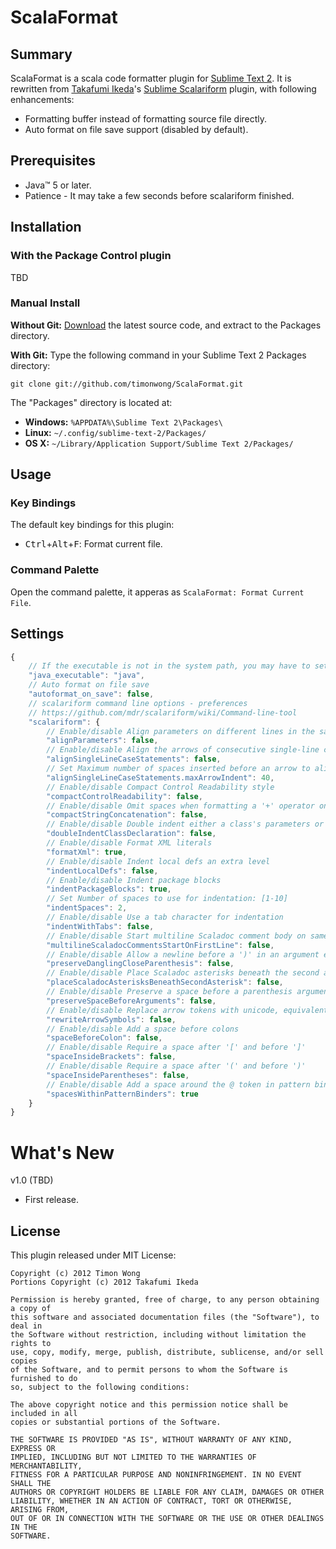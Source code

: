 ScalaFormat
============

Summary
-------

ScalaFormat is a scala code formatter plugin for [Sublime Text 2]. It is rewritten
from [Takafumi Ikeda]'s [Sublime Scalariform] plugin, with following enhancements:

* Formatting buffer instead of formatting source file directly.
* Auto format on file save support (disabled by default).

[Sublime Text 2]: http://www.sublimetext.com/
[Takafumi Ikeda]: https://github.com/ikeike443
[Sublime Scalariform]: https://github.com/ikeike443/Sublime-Scalariform


Prerequisites
-------------

* Java™ 5 or later.
* Patience - It may take a few seconds before scalariform finished.


Installation
------------

### With the Package Control plugin
TBD

### Manual Install
**Without Git:**
[Download](https://github.com/timonwong/ScalaFormat) the latest source code, and
extract to the Packages directory.

**With Git:**
Type the following command in your Sublime Text 2 Packages directory:

`git clone git://github.com/timonwong/ScalaFormat.git`

The "Packages" directory is located at:

* **Windows:**  `%APPDATA%\Sublime Text 2\Packages\`
* **Linux:**    `~/.config/sublime-text-2/Packages/`
* **OS X:**     `~/Library/Application Support/Sublime Text 2/Packages/`

Usage
-----

### Key Bindings
The default key bindings for this plugin:

* <kbd>Ctrl</kbd>+<kbd>Alt</kbd>+<kbd>F</kbd>: Format current file.

### Command Palette
Open the command palette, it apperas as `ScalaFormat: Format Current File`.

Settings
--------

```javascript
{
    // If the executable is not in the system path, you may have to set the java executable manually
    "java_executable": "java",
    // Auto format on file save
    "autoformat_on_save": false,
    // scalariform command line options - preferences
    // https://github.com/mdr/scalariform/wiki/Command-line-tool
    "scalariform": {
        // Enable/disable Align parameters on different lines in the same column
        "alignParameters": false,
        // Enable/disable Align the arrows of consecutive single-line case statements
        "alignSingleLineCaseStatements": false,
        // Set Maximum number of spaces inserted before an arrow to align case statements: [1-100]
        "alignSingleLineCaseStatements.maxArrowIndent": 40,
        // Enable/disable Compact Control Readability style
        "compactControlReadability": false,
        // Enable/disable Omit spaces when formatting a '+' operator on String literals
        "compactStringConcatenation": false,
        // Enable/disable Double indent either a class's parameters or its inheritance list
        "doubleIndentClassDeclaration": false,
        // Enable/disable Format XML literals
        "formatXml": true,
        // Enable/disable Indent local defs an extra level
        "indentLocalDefs": false,
        // Enable/disable Indent package blocks
        "indentPackageBlocks": true,
        // Set Number of spaces to use for indentation: [1-10]
        "indentSpaces": 2,
        // Enable/disable Use a tab character for indentation
        "indentWithTabs": false,
        // Enable/disable Start multiline Scaladoc comment body on same line as the opening '/**'
        "multilineScaladocCommentsStartOnFirstLine": false,
        // Enable/disable Allow a newline before a ')' in an argument expression
        "preserveDanglingCloseParenthesis": false,
        // Enable/disable Place Scaladoc asterisks beneath the second asterisk in the opening '/**', as opposed to the first
        "placeScaladocAsterisksBeneathSecondAsterisk": false,
        // Enable/disable Preserve a space before a parenthesis argument
        "preserveSpaceBeforeArguments": false,
        // Enable/disable Replace arrow tokens with unicode, equivalents: => with ⇒, and <- with ←
        "rewriteArrowSymbols": false,
        // Enable/disable Add a space before colons
        "spaceBeforeColon": false,
        // Enable/disable Require a space after '[' and before ']'
        "spaceInsideBrackets": false,
        // Enable/disable Require a space after '(' and before ')'
        "spaceInsideParentheses": false,
        // Enable/disable Add a space around the @ token in pattern binders
        "spacesWithinPatternBinders": true
    }
}
```

What's New
==========

v1.0 (TBD)

* First release.

License
-------

This plugin released under MIT License:

    Copyright (c) 2012 Timon Wong
    Portions Copyright (c) 2012 Takafumi Ikeda

    Permission is hereby granted, free of charge, to any person obtaining a copy of
    this software and associated documentation files (the "Software"), to deal in
    the Software without restriction, including without limitation the rights to
    use, copy, modify, merge, publish, distribute, sublicense, and/or sell copies
    of the Software, and to permit persons to whom the Software is furnished to do
    so, subject to the following conditions:

    The above copyright notice and this permission notice shall be included in all
    copies or substantial portions of the Software.

    THE SOFTWARE IS PROVIDED "AS IS", WITHOUT WARRANTY OF ANY KIND, EXPRESS OR
    IMPLIED, INCLUDING BUT NOT LIMITED TO THE WARRANTIES OF MERCHANTABILITY,
    FITNESS FOR A PARTICULAR PURPOSE AND NONINFRINGEMENT. IN NO EVENT SHALL THE
    AUTHORS OR COPYRIGHT HOLDERS BE LIABLE FOR ANY CLAIM, DAMAGES OR OTHER
    LIABILITY, WHETHER IN AN ACTION OF CONTRACT, TORT OR OTHERWISE, ARISING FROM,
    OUT OF OR IN CONNECTION WITH THE SOFTWARE OR THE USE OR OTHER DEALINGS IN THE
    SOFTWARE.
